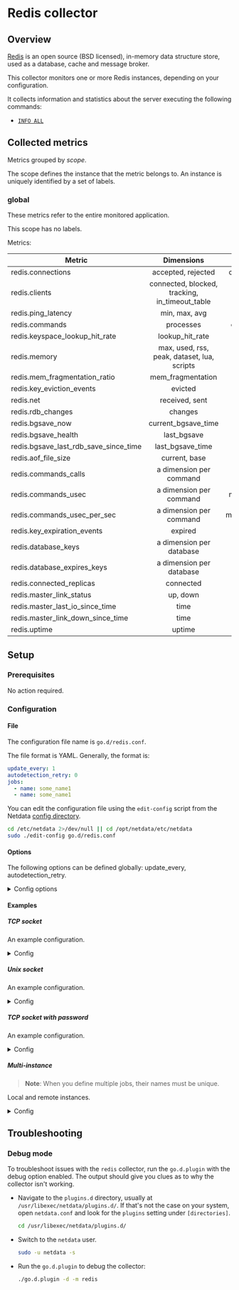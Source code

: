 # Redis collector

## Overview

[Redis](https://redis.io/) is an open source (BSD licensed), in-memory data structure store, used as a database, cache
and message broker.

This collector monitors one or more Redis instances, depending on your configuration.

It collects information and statistics about the server executing the following commands:

- [`INFO ALL`](https://redis.io/commands/info)

## Collected metrics

Metrics grouped by *scope*.

The scope defines the instance that the metric belongs to. An instance is uniquely identified by a set of labels.

### global

These metrics refer to the entire monitored application.

This scope has no labels.

Metrics:

| Metric                                |                   Dimensions                   |      Unit      |
|---------------------------------------|:----------------------------------------------:|:--------------:|
| redis.connections                     |               accepted, rejected               | connections/s  |
| redis.clients                         | connected, blocked, tracking, in_timeout_table |    clients     |
| redis.ping_latency                    |                 min, max, avg                  |    seconds     |
| redis.commands                        |                   processes                    |   commands/s   |
| redis.keyspace_lookup_hit_rate        |                lookup_hit_rate                 |   percentage   |
| redis.memory                          |  max, used, rss, peak, dataset, lua, scripts   |     bytes      |
| redis.mem_fragmentation_ratio         |               mem_fragmentation                |     ratio      |
| redis.key_eviction_events             |                    evicted                     |     keys/s     |
| redis.net                             |                 received, sent                 |   kilobits/s   |
| redis.rdb_changes                     |                    changes                     |   operations   |
| redis.bgsave_now                      |              current_bgsave_time               |    seconds     |
| redis.bgsave_health                   |                  last_bgsave                   |     status     |
| redis.bgsave_last_rdb_save_since_time |                last_bgsave_time                |    seconds     |
| redis.aof_file_size                   |                 current, base                  |     bytes      |
| redis.commands_calls                  |            a dimension per command             |     calls      |
| redis.commands_usec                   |            a dimension per command             |  microseconds  |
| redis.commands_usec_per_sec           |            a dimension per command             | microseconds/s |
| redis.key_expiration_events           |                    expired                     |     keys/s     |
| redis.database_keys                   |            a dimension per database            |      keys      |
| redis.database_expires_keys           |            a dimension per database            |      keys      |
| redis.connected_replicas              |                   connected                    |    replicas    |
| redis.master_link_status              |                    up, down                    |     status     |
| redis.master_last_io_since_time       |                      time                      |    seconds     |
| redis.master_link_down_since_time     |                      time                      |    seconds     |
| redis.uptime                          |                     uptime                     |    seconds     |

## Setup

### Prerequisites

No action required.

### Configuration

#### File

The configuration file name is `go.d/redis.conf`.

The file format is YAML. Generally, the format is:

```yaml
update_every: 1
autodetection_retry: 0
jobs:
  - name: some_name1
  - name: some_name1
```

You can edit the configuration file using the `edit-config` script from the
Netdata [config directory](https://github.com/netdata/netdata/blob/master/docs/configure/nodes.md#the-netdata-config-directory).

```bash
cd /etc/netdata 2>/dev/null || cd /opt/netdata/etc/netdata
sudo ./edit-config go.d/redis.conf
```

#### Options

The following options can be defined globally: update_every, autodetection_retry.

<details>
<summary>Config options</summary>

|        Name         | Description                                                                                               |         Default         | Required |
|:-------------------:|-----------------------------------------------------------------------------------------------------------|:-----------------------:|:--------:|
|    update_every     | Data collection frequency.                                                                                |            5            |          |
| autodetection_retry | Re-check interval in seconds. Zero means not to schedule re-check.                                        |            0            |          |
|       address       | Redis server address.                                                                                     | redis://@localhost:6379 |   yes    |
|       timeout       | Dial (establishing new connections), read (socket reads) and write (socket writes) timeout in seconds.    |            1            |          |
|      username       | Username used for authentication.                                                                         |                         |          |
|      password       | Password used for authentication.                                                                         |                         |          |
|   tls_skip_verify   | Server certificate chain and hostname validation policy. Controls whether the client performs this check. |           no            |          |
|       tls_ca        | Certificate authority that client use when verifying server certificates.                                 |                         |          |
|      tls_cert       | Client tls certificate.                                                                                   |                         |          |
|       tls_key       | Client tls key.                                                                                           |                         |          |

</details>

#### Examples

##### TCP socket

An example configuration.
<details>
<summary>Config</summary>

```yaml
jobs:
  - name: local
    address: 'redis://@127.0.0.1:6379'
```

</details>

##### Unix socket

An example configuration.
<details>
<summary>Config</summary>

```yaml
jobs:
  - name: local
    address: 'unix://@/tmp/redis.sock'
```

</details>

##### TCP socket with password

An example configuration.
<details>
<summary>Config</summary>

```yaml
jobs:
  - name: local
    address: 'redis://:password@127.0.0.1:6379'
```

</details>

##### Multi-instance

> **Note**: When you define multiple jobs, their names must be unique.

Local and remote instances.

<details>
<summary>Config</summary>

```yaml
jobs:
  - name: local
    address: 'redis://:password@127.0.0.1:6379'

  - name: remote
    address: 'redis://user:password@203.0.113.0:6379'
```

</details>

## Troubleshooting

### Debug mode

To troubleshoot issues with the `redis` collector, run the `go.d.plugin` with the debug option enabled. The output
should give you clues as to why the collector isn't working.

- Navigate to the `plugins.d` directory, usually at `/usr/libexec/netdata/plugins.d/`. If that's not the case on
  your system, open `netdata.conf` and look for the `plugins` setting under `[directories]`.

  ```bash
  cd /usr/libexec/netdata/plugins.d/
  ```

- Switch to the `netdata` user.

  ```bash
  sudo -u netdata -s
  ```

- Run the `go.d.plugin` to debug the collector:

  ```bash
  ./go.d.plugin -d -m redis
  ```
